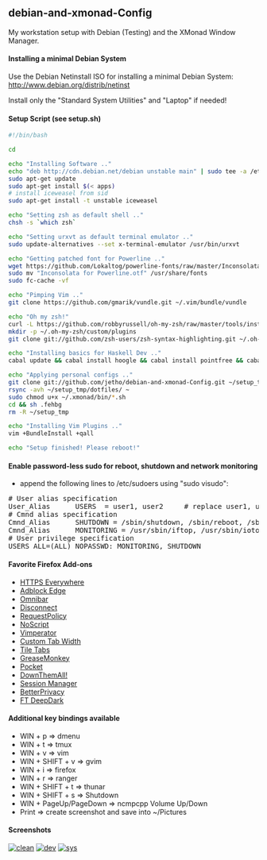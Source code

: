 ## debian-and-xmonad-Config

My workstation setup with Debian (Testing) and the XMonad Window Manager. 

#### Installing a minimal Debian System
Use the Debian Netinstall ISO for installing a minimal Debian System: http://www.debian.org/distrib/netinst

Install only the "Standard System Utilities" and "Laptop" if needed!

#### Setup Script (see setup.sh)
```bash
#!/bin/bash

cd

echo "Installing Software .."
echo "deb http://cdn.debian.net/debian unstable main" | sudo tee -a /etc/apt/sources.list
sudo apt-get update
sudo apt-get install $(< apps)
# install iceweasel from sid
sudo apt-get install -t unstable iceweasel

echo "Setting zsh as default shell .."
chsh -s `which zsh`

echo "Setting urxvt as default terminal emulator .."
sudo update-alternatives --set x-terminal-emulator /usr/bin/urxvt

echo "Getting patched font for Powerline .."
wget https://github.com/Lokaltog/powerline-fonts/raw/master/Inconsolata/Inconsolata%20for%20Powerline.otf
sudo mv "Inconsolata for Powerline.otf" /usr/share/fonts
sudo fc-cache -vf

echo "Pimping Vim .."
git clone https://github.com/gmarik/vundle.git ~/.vim/bundle/vundle

echo "Oh my zsh!"
curl -L https://github.com/robbyrussell/oh-my-zsh/raw/master/tools/install.sh | sh
mkdir -p ~/.oh-my-zsh/custom/plugins
git clone git://github.com/zsh-users/zsh-syntax-highlighting.git ~/.oh-my-zsh/custom/plugins/zsh-syntax-highlighting

echo "Installing basics for Haskell Dev .."
cabal update && cabal install hoogle && cabal install pointfree && cabal install hlint && cabal install hdevtools

echo "Applying personal configs .."
git clone git://github.com/jetho/debian-and-xmonad-Config.git ~/setup_tmp
rsync -avh ~/setup_tmp/dotfiles/ ~
sudo chmod u+x ~/.xmonad/bin/*.sh
cd && sh .fehbg 
rm -R ~/setup_tmp

echo "Installing Vim Plugins .."
vim +BundleInstall +qall

echo "Setup finished! Please reboot!"
 ```

#### Enable password-less sudo for reboot, shutdown and network monitoring
- append the following lines to /etc/sudoers using "sudo visudo":
<pre>
# User alias specification
User_Alias      USERS  = user1, user2     # replace user1, user2 etc. with real user names
# Cmnd alias specification
Cmnd_Alias      SHUTDOWN = /sbin/shutdown, /sbin/reboot, /sbin/halt
Cmnd_Alias      MONITORING = /usr/sbin/iftop, /usr/sbin/iotop, /usr/sbin/nethogs
# User privilege specification
USERS ALL=(ALL) NOPASSWD: MONITORING, SHUTDOWN
</pre>


#### Favorite Firefox Add-ons
- [HTTPS Everywhere](https://www.eff.org/https-everywhere)
- [Adblock Edge](https://addons.mozilla.org/en-us/firefox/addon/adblock-edge/)
- [Omnibar](https://addons.mozilla.org/en-us/firefox/addon/omnibar/)
- [Disconnect](https://disconnect.me/)
- [RequestPolicy](https://addons.mozilla.org/en-us/firefox/addon/requestpolicy/)
- [NoScript](https://addons.mozilla.org/en-us/firefox/addon/noscript/)
- [Vimperator](https://addons.mozilla.org/en-us/firefox/addon/vimperator/)
- [Custom Tab Width](https://addons.mozilla.org/en-us/firefox/addon/custom-tab-width/)
- [Tile Tabs](https://addons.mozilla.org/en-us/firefox/addon/tile-tabs/)
- [GreaseMonkey](https://addons.mozilla.org/en-us/firefox/addon/greasemonkey/)
- [Pocket](https://addons.mozilla.org/en-us/firefox/addon/read-it-later/)
- [DownThemAll!](https://addons.mozilla.org/en-us/firefox/addon/downthemall/)
- [Session Manager](https://addons.mozilla.org/en-us/firefox/addon/session-manager/)
- [BetterPrivacy](https://addons.mozilla.org/en-us/firefox/addon/betterprivacy/)
- [FT DeepDark](https://addons.mozilla.org/de/firefox/addon/ft-deepdark/)

#### Additional key bindings available
- WIN + p => dmenu
- WIN + t => tmux
- WIN + v => vim
- WIN + SHIFT + v => gvim
- WIN + i => firefox
- WIN + r => ranger
- WIN + SHIFT + t => thunar
- WIN + SHIFT + s => Shutdown
- WIN + PageUp/PageDown => ncmpcpp Volume Up/Down
- Print => create screenshot and save into ~/Pictures

#### Screenshots

[![clean](https://raw.github.com/jetho/debian-and-xmonad-Config/master/screenshots/clean_th.png)](https://raw.github.com/jetho/debian-and-xmonad-Config/master/screenshots/clean.png)
[![dev](https://raw.github.com/jetho/debian-and-xmonad-Config/master/screenshots/dev_th.png)](https://raw.github.com/jetho/debian-and-xmonad-Config/master/screenshots/dev.png)
[![sys](https://raw.github.com/jetho/debian-and-xmonad-Config/master/screenshots/sys_th.png)](https://raw.github.com/jetho/debian-and-xmonad-Config/master/screenshots/sys.png)
